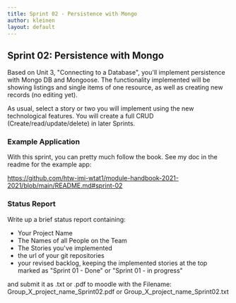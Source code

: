 ```yaml
---
title: Sprint 02 - Persistence with Mongo
author: kleinen
layout: default
---
```


## Sprint 02: Persistence with Mongo

Based on Unit 3, "Connecting to a Database", you'll implement persistence with Mongo DB and Mongoose.
The functionality implemented will be showing listings and single items of one resource, as well as creating new records (no editing yet).

As usual, select a story or two you will implement using the new technological features.
You will create a full CRUD (Create/read/update/delete) in later Sprints.

### Example Application

With this sprint, you can pretty much follow the book. See my doc in the readme for the example app:

https://github.com/htw-imi-wtat1/module-handbook-2021-2021/blob/main/README.md#sprint-02

### Status Report

Write up a brief status report containing:

- Your Project Name
- The Names of all People on the Team
- The Stories you've implemented
- the url of your git repositories
- your revised backlog, keeping the implemented stories at the top marked as "Sprint 01 - Done" or "Sprint 01 - in progress"

and submit it as .txt or .pdf to moodle with the Filename:
Group_X_project_name_Sprint02.pdf or Group_X_project_name_Sprint02.txt
